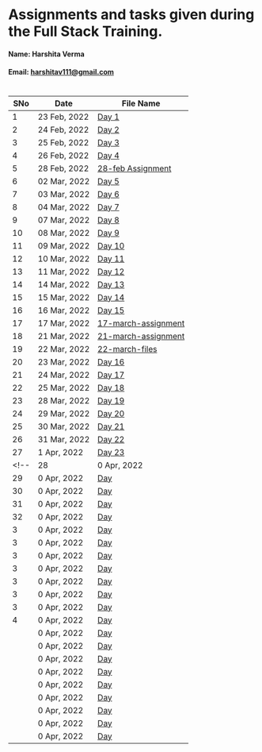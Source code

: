 # Assignments and tasks given during the Full Stack Training.

#### Name: Harshita Verma
#### Email: harshitav111@gmail.com

#

| SNo | Date | File Name |
| ------------- | ------------- | ------------- |
| 1 | 23 Feb, 2022 | [Day 1](https://github.com/ineffable23/fullstack-training/tree/main/Day-1) |
| 2 | 24 Feb, 2022 | [Day 2](https://github.com/ineffable23/fullstack-training/tree/main/Day-2) |
| 3 | 25 Feb, 2022 | [Day 3](https://github.com/ineffable23/fullstack-training/tree/main/Day-3) |
| 4 | 26 Feb, 2022 | [Day 4](https://github.com/ineffable23/fullstack-training/tree/main/Day-4) |
| 5 | 28 Feb, 2022 | [28-feb Assignment](https://github.com/ineffable23/fullstack-training/tree/main/28-feb-Assignment) |
| 6 | 02 Mar, 2022 | [Day 5](https://github.com/ineffable23/fullstack-training/tree/main/Day-5) |
| 7 | 03 Mar, 2022 | [Day 6](https://github.com/ineffable23/fullstack-training/tree/main/Day-6) |
| 8 | 04 Mar, 2022 | [Day 7](https://github.com/ineffable23/fullstack-training/tree/main/Day-7) |
| 9 | 07 Mar, 2022 | [Day 8](https://github.com/ineffable23/fullstack-training/tree/main/Day-8) |
| 10 | 08 Mar, 2022 | [Day 9](https://github.com/ineffable23/fullstack-training/tree/main/Day-9) |
| 11 | 09 Mar, 2022 | [Day 10](https://github.com/ineffable23/fullstack-training/tree/main/Day-10) |
| 12 | 10 Mar, 2022 | [Day 11](https://github.com/ineffable23/fullstack-training/tree/main/Day-11) |
| 13 | 11 Mar, 2022 | [Day 12](https://github.com/ineffable23/fullstack-training/tree/main/Day-12) |
| 14 | 14 Mar, 2022 | [Day 13](https://github.com/ineffable23/fullstack-training/tree/main/Day-13) | 
| 15 | 15 Mar, 2022 | [Day 14](https://github.com/ineffable23/fullstack-training/tree/main/Day-14) |
| 16 | 16 Mar, 2022 | [Day 15](https://github.com/ineffable23/fullstack-training/tree/main/Day-15) |
| 17 | 17 Mar, 2022 | [17-march-assignment ](https://github.com/ineffable23/fullstack-training/tree/main/21-mar-assignment) |
| 18 | 21 Mar, 2022 | [21-march-assignment ](https://github.com/ineffable23/fullstack-training/tree/main/21-mar-assignment) |
| 19 | 22 Mar, 2022 | [22-march-files ](https://github.com/ineffable23/fullstack-training/tree/main/Day-15) |
| 20 | 23 Mar, 2022 | [Day 16](https://github.com/ineffable23/fullstack-training/tree/main/Day-16) |
| 21 | 24 Mar, 2022 | [Day 17](https://github.com/ineffable23/fullstack-training/tree/main/Day-17) |
| 22 | 25 Mar, 2022 | [Day 18](https://github.com/ineffable23/fullstack-training/tree/main/Day-18) |
| 23 | 28 Mar, 2022 | [Day 19](https://github.com/ineffable23/fullstack-training/tree/main/Day-19) |
| 24 | 29 Mar, 2022 | [Day 20](https://github.com/ineffable23/fullstack-training/tree/main/Day-20) |
| 25 | 30 Mar, 2022 | [Day 21](https://github.com/ineffable23/fullstack-training/tree/main/Day-21) |
| 26 | 31 Mar, 2022 | [Day 22](https://github.com/ineffable23/fullstack-training/tree/main/Day-22) |
| 27 | 1 Apr, 2022 | [Day 23]() | 
<!-- | 28 | 0 Apr, 2022 | [Day ]() | 
| 29 | 0 Apr, 2022 | [Day ]() | 
| 30 | 0 Apr, 2022 | [Day ]() | 
| 31 | 0 Apr, 2022 | [Day ]() | 
| 32 | 0 Apr, 2022 | [Day ]() | 
| 3 | 0 Apr, 2022 | [Day ]() | 
| 3 | 0 Apr, 2022 | [Day ]() | 
| 3 | 0 Apr, 2022 | [Day ]() | 
| 3 | 0 Apr, 2022 | [Day ]() | 
| 3 | 0 Apr, 2022 | [Day ]() | 
| 3 | 0 Apr, 2022 | [Day ]() | 
| 3 | 0 Apr, 2022 | [Day ]() | 
| 4 | 0 Apr, 2022 | [Day ]() | 
|  | 0 Apr, 2022 | [Day ]() | 
|  | 0 Apr, 2022 | [Day ]() | 
|  | 0 Apr, 2022 | [Day ]() | 
|  | 0 Apr, 2022 | [Day ]() | 
|  | 0 Apr, 2022 | [Day ]() | 
|  | 0 Apr, 2022 | [Day ]() | 
|  | 0 Apr, 2022 | [Day ]() | 
|  | 0 Apr, 2022 | [Day ]() | 
|  | 0 Apr, 2022 | [Day ]() |  -->
 
